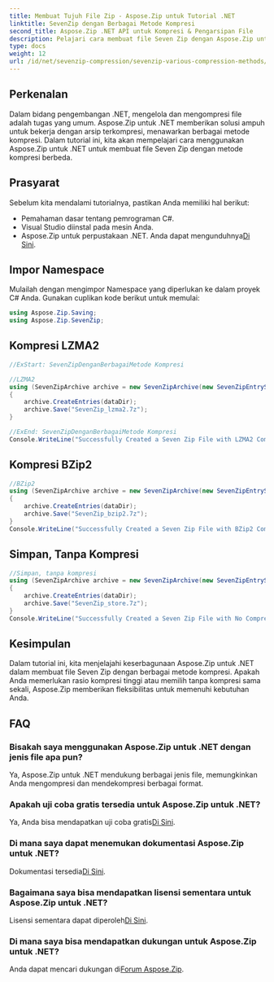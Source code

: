 ```yaml
---
title: Membuat Tujuh File Zip - Aspose.Zip untuk Tutorial .NET
linktitle: SevenZip dengan Berbagai Metode Kompresi
second_title: Aspose.Zip .NET API untuk Kompresi & Pengarsipan File
description: Pelajari cara membuat file Seven Zip dengan Aspose.Zip untuk .NET menggunakan metode kompresi yang berbeda. Langkah mudah untuk LZMA2, BZip2, dan Store (tanpa kompresi).
type: docs
weight: 12
url: /id/net/sevenzip-compression/sevenzip-various-compression-methods/
---
```


## Perkenalan

Dalam bidang pengembangan .NET, mengelola dan mengompresi file adalah tugas yang umum. Aspose.Zip untuk .NET memberikan solusi ampuh untuk bekerja dengan arsip terkompresi, menawarkan berbagai metode kompresi. Dalam tutorial ini, kita akan mempelajari cara menggunakan Aspose.Zip untuk .NET untuk membuat file Seven Zip dengan metode kompresi berbeda.

## Prasyarat

Sebelum kita mendalami tutorialnya, pastikan Anda memiliki hal berikut:

- Pemahaman dasar tentang pemrograman C#.
- Visual Studio diinstal pada mesin Anda.
-  Aspose.Zip untuk perpustakaan .NET. Anda dapat mengunduhnya[Di Sini](https://releases.aspose.com/zip/net/).

## Impor Namespace

Mulailah dengan mengimpor Namespace yang diperlukan ke dalam proyek C# Anda. Gunakan cuplikan kode berikut untuk memulai:

```csharp
using Aspose.Zip.Saving;
using Aspose.Zip.SevenZip;
```

## Kompresi LZMA2

```csharp
//ExStart: SevenZipDenganBerbagaiMetode Kompresi

//LZMA2
using (SevenZipArchive archive = new SevenZipArchive(new SevenZipEntrySettings(new SevenZipLZMA2CompressionSettings())))
{
    archive.CreateEntries(dataDir);
    archive.Save("SevenZip_lzma2.7z");
}

//ExEnd: SevenZipDenganBerbagaiMetode Kompresi
Console.WriteLine("Successfully Created a Seven Zip File with LZMA2 Compression");
```

## Kompresi BZip2

```csharp
//BZip2
using (SevenZipArchive archive = new SevenZipArchive(new SevenZipEntrySettings(new SevenZipBZip2CompressionSettings())))
{
    archive.CreateEntries(dataDir);
    archive.Save("SevenZip_bzip2.7z");
}
Console.WriteLine("Successfully Created a Seven Zip File with BZip2 Compression");
```

## Simpan, Tanpa Kompresi

```csharp
//Simpan, tanpa kompresi
using (SevenZipArchive archive = new SevenZipArchive(new SevenZipEntrySettings(new SevenZipStoreCompressionSettings())))
{
    archive.CreateEntries(dataDir);
    archive.Save("SevenZip_store.7z");
}
Console.WriteLine("Successfully Created a Seven Zip File with No Compression (Store)");
```

## Kesimpulan

Dalam tutorial ini, kita menjelajahi keserbagunaan Aspose.Zip untuk .NET dalam membuat file Seven Zip dengan berbagai metode kompresi. Apakah Anda memerlukan rasio kompresi tinggi atau memilih tanpa kompresi sama sekali, Aspose.Zip memberikan fleksibilitas untuk memenuhi kebutuhan Anda.

## FAQ

### Bisakah saya menggunakan Aspose.Zip untuk .NET dengan jenis file apa pun?
Ya, Aspose.Zip untuk .NET mendukung berbagai jenis file, memungkinkan Anda mengompresi dan mendekompresi berbagai format.

### Apakah uji coba gratis tersedia untuk Aspose.Zip untuk .NET?
 Ya, Anda bisa mendapatkan uji coba gratis[Di Sini](https://releases.aspose.com/).

### Di mana saya dapat menemukan dokumentasi Aspose.Zip untuk .NET?
 Dokumentasi tersedia[Di Sini](https://reference.aspose.com/zip/net/).

### Bagaimana saya bisa mendapatkan lisensi sementara untuk Aspose.Zip untuk .NET?
 Lisensi sementara dapat diperoleh[Di Sini](https://purchase.aspose.com/temporary-license/).

### Di mana saya bisa mendapatkan dukungan untuk Aspose.Zip untuk .NET?
 Anda dapat mencari dukungan di[Forum Aspose.Zip](https://forum.aspose.com/c/zip/37).
